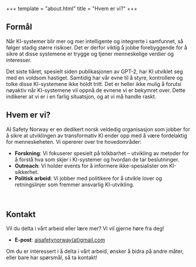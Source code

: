 +++
template = "about.html" 
title = "Hvem er vi?" 
+++

## Formål

Når KI-systemer blir mer og mer intelligente og integrerte i samfunnet, så følger stadig større risikoer. Det er derfor viktig å jobbe forebyggende for å sikre at disse systemene er trygge og tjener menneskelige verdier og interesser.

Det siste tiåret, spesielt siden publikasjonen av GPT-2, har KI utviklet seg med en voldsom hastiget. Samtidig har vår evne til å styre, kontrollere og tolke disse KI-systemene ikke holdt tritt. Det er heller ikke mulig å forutsi nøyaktiv når KI-systemene vil oppnå de evnene vi er bekymret over. Dette indikerer at vi er i en farlig situatsjon, og at vi må handle raskt.

## Hvem er vi?

AI Safety Norway er en dedikert norsk veldedig organisasjon som jobber for å sikre at utviklingen av transformativ KI ender opp med å være fordelaktig for menneskeheten. Vi opererer over tre hovedområder:

- **Forskning**: Vi fokuserer spesielt på tolkbarhet – utvikling av metoder for å forstå hva som skjer i KI-systemer og hvordan de tar beslutninger.
- **Outreach**: Vi holder events for å informere ikke-spesialister om KI-sikkerhet.
- **Politisk arbeid**: Vi jobber med politikere for å utvikle lover og retningslinjer som fremmer ansvarlig KI-utvikling. 

<br />


## Kontakt

Vil du delta i vårt arbeid eller lære mer? Vi vil gjerne høre fra deg!

- **E-post**: [aisafetynorway(at)gmail.com](mailto:aisafetynorway@gmail.com)

Om du er interessert i å delta i vårt arbeid, ønsker å bidra på andre måter, eller bare har spørsmål, så ta kontakt!
